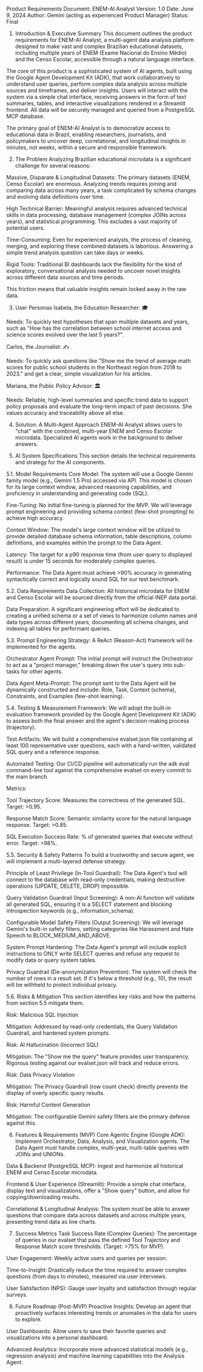 Product Requirements Document: ENEM-AI Analyst
Version: 1.0
Date: June 9, 2024
Author: Gemini (acting as experienced Product Manager)
Status: Final

1. Introduction & Executive Summary
This document outlines the product requirements for ENEM-AI Analyst, a multi-agent data analysis platform designed to make vast and complex Brazilian educational datasets, including multiple years of ENEM (Exame Nacional do Ensino Médio) and the Censo Escolar, accessible through a natural language interface.

The core of this product is a sophisticated system of AI agents, built using the Google Agent Development Kit (ADK), that work collaboratively to understand user queries, perform complex data analysis across multiple sources and timeframes, and deliver insights. Users will interact with the system via a simple chat interface, receiving answers in the form of text summaries, tables, and interactive visualizations rendered in a Streamlit frontend. All data will be securely managed and queried from a PostgreSQL MCP database.

The primary goal of ENEM-AI Analyst is to democratize access to educational data in Brazil, enabling researchers, journalists, and policymakers to uncover deep, correlational, and longitudinal insights in minutes, not weeks, within a secure and responsible framework.

2. The Problem
Analyzing Brazilian educational microdata is a significant challenge for several reasons:

Massive, Disparate & Longitudinal Datasets: The primary datasets (ENEM, Censo Escolar) are enormous. Analyzing trends requires joining and comparing data across many years, a task complicated by schema changes and evolving data definitions over time.

High Technical Barrier: Meaningful analysis requires advanced technical skills in data processing, database management (complex JOINs across years), and statistical programming. This excludes a vast majority of potential users.

Time-Consuming: Even for experienced analysts, the process of cleaning, merging, and exploring these combined datasets is laborious. Answering a simple trend analysis question can take days or weeks.

Rigid Tools: Traditional BI dashboards lack the flexibility for the kind of exploratory, conversational analysis needed to uncover novel insights across different data sources and time periods.

This friction means that valuable insights remain locked away in the raw data.

3. User Personas
Isabela, the Education Researcher: 🎓

Needs: To quickly test hypotheses that span multiple datasets and years, such as "How has the correlation between school internet access and science scores evolved over the last 5 years?".

Carlos, the Journalist: ✍️

Needs: To quickly ask questions like "Show me the trend of average math scores for public school students in the Northeast region from 2018 to 2023." and get a clear, simple visualization for his articles.

Mariana, the Public Policy Advisor: 🏛️

Needs: Reliable, high-level summaries and specific trend data to support policy proposals and evaluate the long-term impact of past decisions. She values accuracy and traceability above all else.

4. Solution: A Multi-Agent Approach
ENEM-AI Analyst allows users to "chat" with the combined, multi-year ENEM and Censo Escolar microdata. Specialized AI agents work in the background to deliver answers.

5. AI System Specifications
This section details the technical requirements and strategy for the AI components.

5.1. Model Requirements
Core Model: The system will use a Google Gemini family model (e.g., Gemini 1.5 Pro) accessed via API. This model is chosen for its large context window, advanced reasoning capabilities, and proficiency in understanding and generating code (SQL).

Fine-Tuning: No initial fine-tuning is planned for the MVP. We will leverage prompt engineering and providing schema context (few-shot prompting) to achieve high accuracy.

Context Window: The model's large context window will be utilized to provide detailed database schema information, table descriptions, column definitions, and examples within the prompt to the Data Agent.

Latency: The target for a p90 response time (from user query to displayed result) is under 15 seconds for moderately complex queries.

Performance: The Data Agent must achieve >90% accuracy in generating syntactically correct and logically sound SQL for our test benchmark.

5.2. Data Requirements
Data Collection: All historical microdata for ENEM and Censo Escolar will be sourced directly from the official INEP data portal.

Data Preparation: A significant engineering effort will be dedicated to creating a unified schema or a set of views to harmonize column names and data types across different years, documenting all schema changes, and indexing all tables for performant queries.

5.3. Prompt Engineering
Strategy: A ReAct (Reason-Act) framework will be implemented for the agents.

Orchestrator Agent Prompt: The initial prompt will instruct the Orchestrator to act as a "project manager," breaking down the user's query into sub-tasks for other agents.

Data Agent Meta-Prompt: The prompt sent to the Data Agent will be dynamically constructed and include: Role, Task, Context (schema), Constraints, and Examples (few-shot learning).

5.4. Testing & Measurement
Framework: We will adopt the built-in evaluation framework provided by the Google Agent Development Kit (ADK) to assess both the final answer and the agent's decision-making process (trajectory).

Test Artifacts: We will build a comprehensive evalset.json file containing at least 100 representative user questions, each with a hand-written, validated SQL query and a reference response.

Automated Testing: Our CI/CD pipeline will automatically run the adk eval command-line tool against the comprehensive evalset on every commit to the main branch.

Metrics:

Tool Trajectory Score: Measures the correctness of the generated SQL. Target: >0.95.

Response Match Score: Semantic similarity score for the natural language response. Target: >0.85.

SQL Execution Success Rate: % of generated queries that execute without error. Target: >98%.

5.5. Security & Safety Patterns
To build a trustworthy and secure agent, we will implement a multi-layered defense strategy.

Principle of Least Privilege (In-Tool Guardrail): The Data Agent's tool will connect to the database with read-only credentials, making destructive operations (UPDATE, DELETE, DROP) impossible.

Query Validation Guardrail (Input Screening): A non-AI function will validate all generated SQL, ensuring it is a SELECT statement and blocking introspection keywords (e.g., information_schema).

Configurable Model Safety Filters (Output Screening): We will leverage Gemini's built-in safety filters, setting categories like Harassment and Hate Speech to BLOCK_MEDIUM_AND_ABOVE.

System Prompt Hardening: The Data Agent's prompt will include explicit instructions to ONLY write SELECT queries and refuse any request to modify data or query system tables.

Privacy Guardrail (De-anonymization Prevention): The system will check the number of rows in a result set. If it's below a threshold (e.g., 10), the result will be withheld to protect individual privacy.

5.6. Risks & Mitigation
This section identifies key risks and how the patterns from section 5.5 mitigate them.

Risk: Malicious SQL Injection

Mitigation: Addressed by read-only credentials, the Query Validation Guardrail, and hardened system prompts.

Risk: AI Hallucination (Incorrect SQL)

Mitigation: The "Show me the query" feature provides user transparency. Rigorous testing against our evalset.json will track and reduce errors.

Risk: Data Privacy Violation

Mitigation: The Privacy Guardrail (row count check) directly prevents the display of overly specific query results.

Risk: Harmful Content Generation

Mitigation: The configurable Gemini safety filters are the primary defense against this.

6. Features & Requirements (MVP)
Core Agentic Engine (Google ADK): Implement Orchestrator, Data, Analysis, and Visualization agents. The Data Agent must handle complex, multi-year, multi-table queries with JOINs and UNIONs.

Data & Backend (PostgreSQL MCP): Ingest and harmonize all historical ENEM and Censo Escolar microdata.

Frontend & User Experience (Streamlit): Provide a simple chat interface, display text and visualizations, offer a "Show query" button, and allow for copying/downloading results.

Correlational & Longitudinal Analysis: The system must be able to answer questions that compare data across datasets and across multiple years, presenting trend data as line charts.

7. Success Metrics
Task Success Rate (Complex Queries): The percentage of queries in our evalset that pass the defined Tool Trajectory and Response Match score thresholds. (Target: >75% for MVP).

User Engagement: Weekly active users and queries per session.

Time-to-Insight: Drastically reduce the time required to answer complex questions (from days to minutes), measured via user interviews.

User Satisfaction (NPS): Gauge user loyalty and satisfaction through regular surveys.

8. Future Roadmap (Post-MVP)
Proactive Insights: Develop an agent that proactively surfaces interesting trends or anomalies in the data for users to explore.

User Dashboards: Allow users to save their favorite queries and visualizations into a personal dashboard.

Advanced Analytics: Incorporate more advanced statistical models (e.g., regression analysis) and machine learning capabilities into the Analysis Agent.